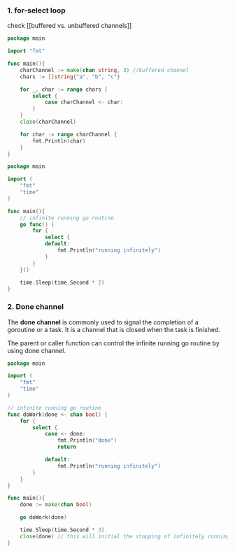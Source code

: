 ### 1. for-select loop

check [[buffered vs. unbuffered channels]]

```go
package main

import "fmt"

func main(){
	charChannel := make(chan string, 3) //buffered channel
	chars := []string{"a", "b", "c"}

	for _, char := range chars {
		select {
			case charChannel <- char:
		}
	}
	close(charChannel)

	for char := range charChannel {
		fmt.Println(char)
	}
}
```


```go
package main

import (
	"fmt"
	"time"
)

func main(){
	// infinite running go routine
	go func() {
		for {
			select {
			default:
				fmt.Println("running infinitely")
			}
		}
	}()

	time.Sleep(time.Second * 2)
}
```


### 2. Done channel
The **done channel** is commonly used to signal the completion of a goroutine or a task. It is a channel that is closed when the task is finished.

The parent or caller function can control the infinite running go routine by using done channel.

```go
package main

import (
	"fmt"
	"time"
)

// infinite running go routine
func doWork(done <- chan bool) {
	for {
		select {
			case <- done:
				fmt.Println("done")
				return

			default:
				fmt.Println("running infinitely")
		}
	}
}

func main(){
	done := make(chan bool)

	go doWork(done)

	time.Sleep(time.Second * 3)
	close(done) // this will initial the stopping of infinitely running go routine
}
```
